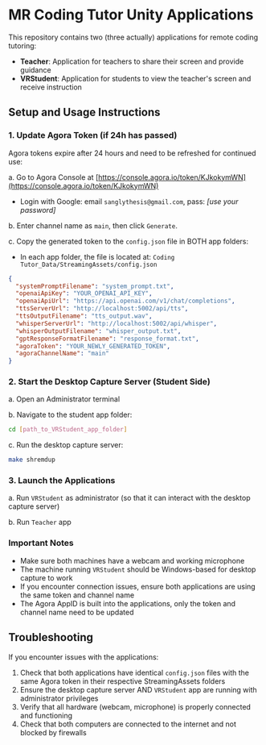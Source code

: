 # MR Coding Tutor Unity Applications

This repository contains two (three actually) applications for remote coding tutoring:
- **Teacher**: Application for teachers to share their screen and provide guidance
- **VRStudent**: Application for students to view the teacher's screen and receive instruction

## Setup and Usage Instructions

### 1. Update Agora Token (if 24h has passed)

Agora tokens expire after 24 hours and need to be refreshed for continued use:

a. Go to Agora Console at [https://console.agora.io/token/KJkokymWN](https://console.agora.io/token/KJkokymWN)
   - Login with Google: email `sanglythesis@gmail.com`, pass: *[use your password]*

b. Enter channel name as `main`, then click `Generate`. 

c. Copy the generated token to the `config.json` file in BOTH app folders:
   - In each app folder, the file is located at: `Coding Tutor_Data/StreamingAssets/config.json`

   ```json
   {
     "systemPromptFilename": "system_prompt.txt",
     "openaiApiKey": "YOUR_OPENAI_API_KEY",
     "openaiApiUrl": "https://api.openai.com/v1/chat/completions",
     "ttsServerUrl": "http://localhost:5002/api/tts",
     "ttsOutputFilename": "tts_output.wav",
     "whisperServerUrl": "http://localhost:5002/api/whisper",
     "whisperOutputFilename": "whisper_output.txt",
     "gptResponseFormatFilename": "response_format.txt",
     "agoraToken": "YOUR_NEWLY_GENERATED_TOKEN",
     "agoraChannelName": "main"
   }
   ```

### 2. Start the Desktop Capture Server (Student Side)

a. Open an Administrator terminal

b. Navigate to the student app folder:
   ```bash
   cd [path_to_VRStudent_app_folder]
   ```

c. Run the desktop capture server:
   ```bash
   make shremdup
   ```

### 3. Launch the Applications

a. Run `VRStudent` as administrator (so that it can interact with the desktop capture server)

b. Run `Teacher` app

### Important Notes

- Make sure both machines have a webcam and working microphone
- The machine running `VRStudent` should be Windows-based for desktop capture to work
- If you encounter connection issues, ensure both applications are using the same token and channel name
- The Agora AppID is built into the applications, only the token and channel name need to be updated

## Troubleshooting

If you encounter issues with the applications:

1. Check that both applications have identical `config.json` files with the same Agora token in their respective StreamingAssets folders
2. Ensure the desktop capture server AND `VRStudent` app are running with administrator privileges
3. Verify that all hardware (webcam, microphone) is properly connected and functioning
4. Check that both computers are connected to the internet and not blocked by firewalls
